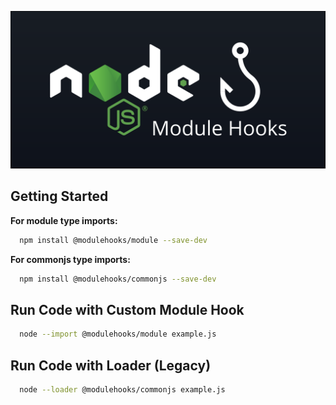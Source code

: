 ![Module Hooks Logo](./modulehooks.svg)

## Getting Started

**For module type imports:**
```sh
  npm install @modulehooks/module --save-dev
```

**For commonjs type imports:**
```sh
  npm install @modulehooks/commonjs --save-dev
```

## Run Code with Custom Module Hook
```sh
  node --import @modulehooks/module example.js
```

## Run Code with Loader (Legacy)
```sh
  node --loader @modulehooks/commonjs example.js
```
